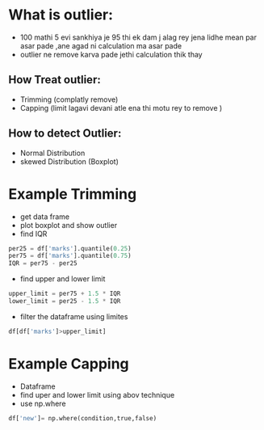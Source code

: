 # What is outlier:
- 100 mathi 5 evi sankhiya je 95 thi ek dam j alag rey jena lidhe mean par asar pade ,ane agad ni calculation ma asar pade 
- outlier ne remove karva pade jethi calculation thik thay

## How Treat outlier:
- Trimming (complatly remove)
- Capping (limit lagavi devani atle ena thi motu rey to remove )

## How to detect Outlier:
- Normal Distribution
- skewed Distribution (Boxplot)


# Example  Trimming
- get data frame
- plot boxplot and show outlier
- find IQR
```py
per25 = df['marks'].quantile(0.25)
per75 = df['marks'].quantile(0.75)
IQR = per75 - per25
```
- find upper and lower limit
```py
upper_limit = per75 + 1.5 * IQR
lower_limit = per25 - 1.5 * IQR
```
- filter the dataframe using limites 
```py
df[df['marks']>upper_limit]
```


# Example  Capping
- Dataframe
- find uper and lower limit using abov technique
- use np.where
```py
df['new']= np.where(condition,true,false)
```



